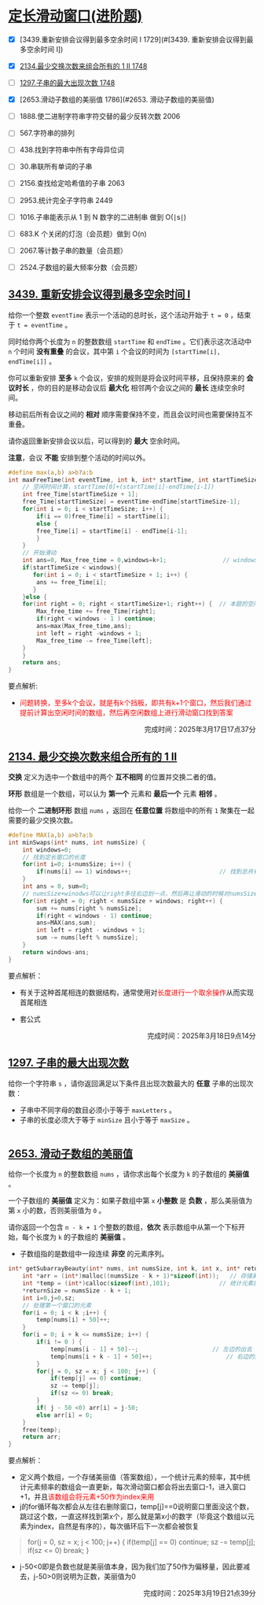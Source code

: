 # [定长滑动窗口(进阶题)](https://leetcode.cn/discuss/post/0viNMK/)
- [x] [3439.重新安排会议得到最多空余时间 I 1729](#[3439. 重新安排会议得到最多空余时间 I])
- [x] [2134.最少交换次数来组合所有的 1 II 1748](#2134-最少交换次数来组合所有的-1-ii)
- [ ] [1297.子串的最大出现次数 1748](#1297-子串的最大出现次数)
- [x] [2653.滑动子数组的美丽值 1786](#2653. 滑动子数组的美丽值)
- [ ] 1888.使二进制字符串字符交替的最少反转次数 2006
- [ ] 567.字符串的排列
- [ ] 438.找到字符串中所有字母异位词
- [ ] 30.串联所有单词的子串
- [ ] 2156.查找给定哈希值的子串 2063
- [ ] 2953.统计完全子字符串 2449
- [ ] 1016.子串能表示从 1 到 N 数字的二进制串 做到 O(∣s∣)
- [ ] 683.K 个关闭的灯泡（会员题）做到 O(n)
- [ ] 2067.等计数子串的数量（会员题）
- [ ] 2524.子数组的最大频率分数（会员题）


## [3439. 重新安排会议得到最多空余时间 I](https://leetcode.cn/problems/reschedule-meetings-for-maximum-free-time-i/)

给你一个整数 `eventTime` 表示一个活动的总时长，这个活动开始于 `t = 0` ，结束于 `t = eventTime` 。

同时给你两个长度为 `n` 的整数数组 `startTime` 和 `endTime` 。它们表示这次活动中 `n` 个时间 **没有重叠** 的会议，其中第 `i` 个会议的时间为 `[startTime[i], endTime[i]]` 。

你可以重新安排 **至多** `k` 个会议，安排的规则是将会议时间平移，且保持原来的 **会议时长** ，你的目的是移动会议后 **最大化** 相邻两个会议之间的 **最长** 连续空余时间。

移动前后所有会议之间的 **相对** 顺序需要保持不变，而且会议时间也需要保持互不重叠。

请你返回重新安排会议以后，可以得到的 **最大** 空余时间。

**注意**，会议 **不能** 安排到整个活动的时间以外。

```c
#define max(a,b) a>b?a:b
int maxFreeTime(int eventTime, int k, int* startTime, int startTimeSize, int* endTime, int endTimeSize) {
    // 空闲时间计算，startTime[0]+(startTime[i]-endTime[i-1])
    int free_Time[startTimeSize + 1];
    free_Time[startTimeSize] = eventTime-endTime[startTimeSize-1];
    for(int i = 0; i < startTimeSize; i++) {
        if(i == 0)free_Time[i] = startTime[i];
        else {
        free_Time[i] = startTime[i] - endTime[i-1];
        }
    }
    // 开始滑动
    int ans=0, Max_free_time = 0,windows=k+1;                // windows为实际窗口大小
    if(startTimeSize < windows){
       for(int i = 0; i < startTimeSize + 1; i++) {         
        ans += free_Time[i];
       }
    }else {
    for(int right = 0; right < startTimeSize+1; right++) {  // 本题的空闲时间数组比startTimeSize大一，请注意
        Max_free_time += free_Time[right];
        if(right < windows - 1 ) continue;
        ans=max(Max_free_time,ans);
        int left = right -windows + 1;
        Max_free_time -= free_Time[left];
    }
    }
    return ans;
}
```

要点解析:

- <font color ="Red">问题转换，至多k个会议，就是有k个挡板，即共有k+1个窗口，然后我们通过提前计算出空闲时间的数组，然后再空闲数组上进行滑动窗口找到答案</font>

<p align="right">完成时间：2025年3月17日17点37分</p>

## [2134. 最少交换次数来组合所有的 1 II](https://leetcode.cn/problems/minimum-swaps-to-group-all-1s-together-ii/)

**交换** 定义为选中一个数组中的两个 **互不相同** 的位置并交换二者的值。

**环形** 数组是一个数组，可以认为 **第一个** 元素和 **最后一个** 元素 **相邻** 。

给你一个 **二进制环形** 数组 `nums` ，返回在 **任意位置** 将数组中的所有 `1` 聚集在一起需要的最少交换次数。

```c
#define MAX(a,b) a>b?a:b
int minSwaps(int* nums, int numsSize) {
    int windows=0;
    // 找到定长窗口的长度
    for(int i=0; i<numsSize; i++) {
        if(nums[i] == 1) windows++;                         // 找到总共有多少个1，即为窗口大小或者数组总和
    }
    int ans = 0, sum=0;
    // numsSize+winodws可以让right多往右边划一点，然后再让滑动的时候对numsSize取余就可以得到一个首尾相连的窗口
    for(int right = 0; right < numsSize + windows; right++) {
        sum += nums[right % numsSize];            
        if(right < windows - 1) continue;
        ans=MAX(ans,sum);
        int left = right - windows + 1;
        sum -= nums[left % numsSize];
    }
    return windows-ans;
}
```

要点解析：

- 有关于这种首尾相连的数据结构，通常使用对<font color="Red">长度进行一个取余操作</font>从而实现首尾相连

- 套公式

<p align="right">完成时间：2025年3月18日9点14分</p>

## [1297. 子串的最大出现次数](https://leetcode.cn/problems/maximum-number-of-occurrences-of-a-substring/)

给你一个字符串 `s` ，请你返回满足以下条件且出现次数最大的 **任意** 子串的出现次数：

- 子串中不同字母的数目必须小于等于 `maxLetters` 。
- 子串的长度必须大于等于 `minSize` 且小于等于 `maxSize` 。

```c

```

## [2653. 滑动子数组的美丽值](https://leetcode.cn/problems/sliding-subarray-beauty/)

给你一个长度为 `n` 的整数数组 `nums` ，请你求出每个长度为 `k` 的子数组的 **美丽值** 。

一个子数组的 **美丽值** 定义为：如果子数组中第 `x` **小整数** 是 **负数** ，那么美丽值为第 `x` 小的数，否则美丽值为 `0` 。

请你返回一个包含 `n - k + 1` 个整数的数组，**依次** 表示数组中从第一个下标开始，每个长度为 `k` 的子数组的 **美丽值** 。

- 子数组指的是数组中一段连续 **非空** 的元素序列。

```c
int* getSubarrayBeauty(int* nums, int numsSize, int k, int x, int* returnSize) {
    int *arr = (int*)malloc((numsSize - k + 1)*sizeof(int));   // 存储美丽值
    int *temp = (int*)calloc(sizeof(int),101);              // 统计元素的频率
    *returnSize = numsSize - k + 1;
    int i=0,j=0,sz;
    // 处理第一个窗口的元素
    for(i = 0; i < k ;i++) {
        temp[nums[i] + 50]++;
    }
    for(i = 0; i + k <= numsSize; i++) {
        if(i != 0 ) {
            temp[nums[i - 1] + 50]--;                     // 左边的出去
            temp[nums[i + k - 1] + 50]++;                     // 右边的进来
        }
        for(j = 0, sz = x; j < 100; j++) {
            if(temp[j] == 0) continue;
            sz -= temp[j];
            if(sz <= 0) break;
        }
        if( j - 50 <0) arr[i] = j-50;
        else arr[i] = 0;
    }
    free(temp);
    return arr;
}
```

要点解析：

- 定义两个数组，一个存储美丽值（答案数组），一个统计元素的频率，其中统计元素频率的数组会一直更新，每次滑动窗口都会将出去窗口-1，进入窗口+1，并且<font color ="red">该数组会将元素+50作为index来用</font>
- j的for循环每次都会从左往右删除窗口，temp[j]==0说明窗口里面没这个数，跳过这个数，一直这样找到第x个，那么就是第x小的数字（毕竟这个数组以元素为index，自然是有序的），每次循环后下一次都会被恢复

>   for(j = 0, sz = x; j < 100; j++) {
>            if(temp[j] == 0) continue;
>            sz -= temp[j];
>            if(sz <= 0) break;
>        }

- j-50<0即是负数也就是美丽值本身，因为我们加了50作为偏移量，因此要减去，j-50>0则说明为正数，美丽值为0

<p align="right">完成时间：2025年3月19日21点39分</p>